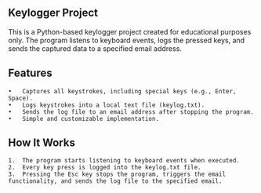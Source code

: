 Keylogger Project
--------------------------------------------------

This is a Python-based keylogger project created for educational purposes only. The program listens to keyboard events, logs the pressed keys, and sends the captured data to a specified email address.

Features
 --------------------------------------------
	•	Captures all keystrokes, including special keys (e.g., Enter, Space).
	•	Logs keystrokes into a local text file (keylog.txt).
	•	Sends the log file to an email address after stopping the program.
	•	Simple and customizable implementation.
 
How It Works
 --------------------------------------------
	1.	The program starts listening to keyboard events when executed.
	2.	Every key press is logged into the keylog.txt file.
	3.	Pressing the Esc key stops the program, triggers the email functionality, and sends the log file to the specified email.

 
